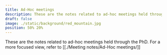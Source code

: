 ```yaml
---
title: Ad-Hoc meetings
description: These are the notes related to ad-hoc meetings held through the PhD
draft: false
image: ./static/background/red_mountain.jpg
position: 50% 20%
---
```


These are the notes related to ad-hoc meetings held through the PhD.
For a more focused view, refer to [[./Meeting notes/Ad-Hoc meetings/]]
